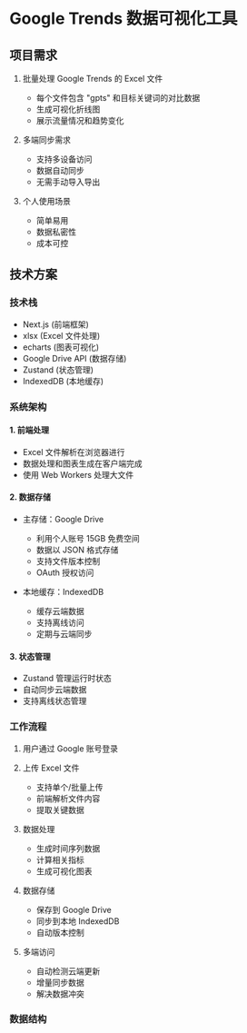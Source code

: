 # Google Trends 数据可视化工具

## 项目需求
1. 批量处理 Google Trends 的 Excel 文件
   - 每个文件包含 "gpts" 和目标关键词的对比数据
   - 生成可视化折线图
   - 展示流量情况和趋势变化

2. 多端同步需求
   - 支持多设备访问
   - 数据自动同步
   - 无需手动导入导出

3. 个人使用场景
   - 简单易用
   - 数据私密性
   - 成本可控

## 技术方案

### 技术栈
- Next.js (前端框架)
- xlsx (Excel 文件处理)
- echarts (图表可视化)
- Google Drive API (数据存储)
- Zustand (状态管理)
- IndexedDB (本地缓存)

### 系统架构

#### 1. 前端处理
- Excel 文件解析在浏览器进行
- 数据处理和图表生成在客户端完成
- 使用 Web Workers 处理大文件

#### 2. 数据存储
- 主存储：Google Drive
  - 利用个人账号 15GB 免费空间
  - 数据以 JSON 格式存储
  - 支持文件版本控制
  - OAuth 授权访问

- 本地缓存：IndexedDB
  - 缓存云端数据
  - 支持离线访问
  - 定期与云端同步

#### 3. 状态管理
- Zustand 管理运行时状态
- 自动同步云端数据
- 支持离线状态管理

### 工作流程
1. 用户通过 Google 账号登录
2. 上传 Excel 文件
   - 支持单个/批量上传
   - 前端解析文件内容
   - 提取关键数据

3. 数据处理
   - 生成时间序列数据
   - 计算相关指标
   - 生成可视化图表

4. 数据存储
   - 保存到 Google Drive
   - 同步到本地 IndexedDB
   - 自动版本控制

5. 多端访问
   - 自动检测云端更新
   - 增量同步数据
   - 解决数据冲突

### 数据结构

